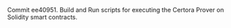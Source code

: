 Commit ee40951.                    Build and Run scripts for executing the Certora Prover on Solidity smart contracts.